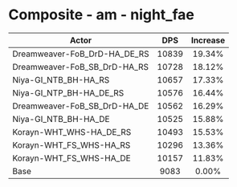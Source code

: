 # Composite - am - night_fae
| Actor | DPS | Increase |
|---|:---:|:---:|
|Dreamweaver-FoB_DrD-HA_DE_RS|10839|19.34%|
|Dreamweaver-FoB_SB_DrD-HA_RS|10728|18.12%|
|Niya-GI_NTB_BH-HA_RS|10657|17.33%|
|Niya-GI_NTP_BH-HA_DE_RS|10576|16.44%|
|Dreamweaver-FoB_SB_DrD-HA_DE|10562|16.29%|
|Niya-GI_NTB_BH-HA_DE|10525|15.88%|
|Korayn-WHT_WHS-HA_DE_RS|10493|15.53%|
|Korayn-WHT_FS_WHS-HA_RS|10296|13.36%|
|Korayn-WHT_FS_WHS-HA_DE|10157|11.83%|
|Base|9083|0.00%|
